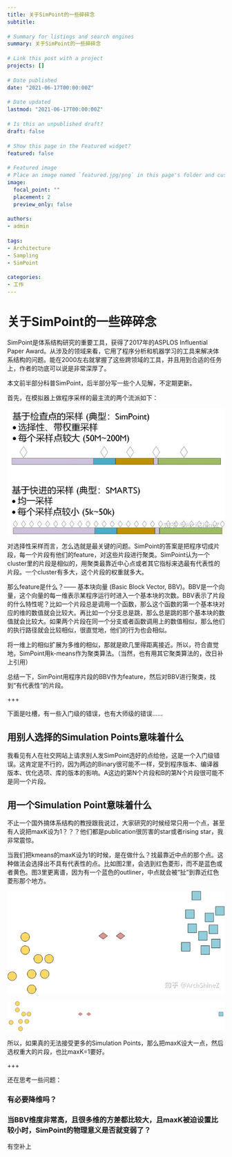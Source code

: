 ```yaml
---
title: 关于SimPoint的一些碎碎念
subtitle: 

# Summary for listings and search engines
summary: 关于SimPoint的一些碎碎念

# Link this post with a project
projects: []

# Date published
date: "2021-06-17T00:00:00Z"

# Date updated
lastmod: "2021-06-17T00:00:00Z"

# Is this an unpublished draft?
draft: false

# Show this page in the Featured widget?
featured: false

# Featured image
# Place an image named `featured.jpg/png` in this page's folder and customize its options here.
image:
  focal_point: ""
  placement: 2
  preview_only: false

authors:
- admin

tags:
- Architecture
- Sampling
- SimPoint

categories:
- 工作
---
```


# 关于SimPoint的一些碎碎念



SimPoint是体系结构研究的重要工具，获得了2017年的ASPLOS Influential Paper  Award。从涉及的领域来看，它用了程序分析和机器学习的工具来解决体系结构的问题。能在2000左右就掌握了这些跨领域的工具，并且用到合适的任务上，作者的功底可以说是非常深厚了。

本文前半部分科普SimPoint，后半部分写一些个人见解，不定期更新。

首先，在模拟器上做程序采样的最主流的两个流派如下：

![img](checkpoint.jpg "图1")

对选择性采样而言，怎么选就是最关键的问题。SimPoint的答案是把程序切成片段，每一个片段有他们的feature，对这些片段进行聚类。SimPoint认为一个cluster里的片段是相似的，用聚类最靠近中心点或者其它指标来选最有代表性的片段。一个cluster有多大，这个片段的权重就多大。

那么feature是什么？—— 基本块向量 (Basic Block Vector,  BBV)。BBV是一个向量，这个向量的每一维表示某程序运行时进入一个基本块的次数。BBV表示了片段的什么特性呢？比如一个片段总是调用一个函数，那么这个函数的第一个基本块对应的维的数值就会比较大。再比如一个分支总是跳，那么总是跳的那个基本块的数值就会比较大。如果两个片段在同一个分支或者函数调用上的数值相似，那么他们的执行路径就会比较相似，很直觉地，他们的行为也会相似。

将一维上的相似扩展为多维的相似，那就是欧几里得距离接近。所以，符合直觉地，SimPoint用k-means作为聚类算法。（当然，也有用其它聚类算法的，改日补上引用）

总结一下，SimPoint用程序片段的BBV作为feature，然后对BBV进行聚类，找到“有代表性”的片段。



+++



下面是吐槽，有一些入门级的错误，也有大师级的错误……

## 用别人选择的Simulation Points意味着什么

我看见有人在社交网站上请求别人发SimPoint选好的点给他，这是一个入门级错误。这肯定是不行的，因为两边的Binary很可能不一样，受到程序版本、编译器版本、优化选项、库的版本的影响。A这边的第N个片段和B的第N个片段很可能不是同一个片段。

## 用一个Simulation Point意味着什么

不止一个国外搞体系结构的教授跟我说过，大家研究的时候经常只用一个点，甚至有人说把maxK设为1？？？他们都是publication很厉害的star或者rising star，我非常震惊。

当我们把kmeans的maxK设为1的时候，是在做什么？找最靠近中点的那个点。这种做法会选择出不具有代表性的点。比如图2里，会选到红色菱形，而不是蓝色或者黄色。图3里更离谱，因为有一个蓝色的outliner，中点就会被“扯”到靠近红色菱形那个地方。

![图2](mid1.jpg "图2")

![图3](mid2.png "图3")

所以，如果真的无法接受更多的Simulation Points，那么把maxK设大一点，然后选权重大的片段，也比maxK=1要好。



+++



还在思考一些问题：

### 有必要降维吗？

### 当BBV维度非常高，且很多维的方差都比较大，且maxK被迫设置比较小时，SimPoint的物理意义是否就变弱了？

有空补上